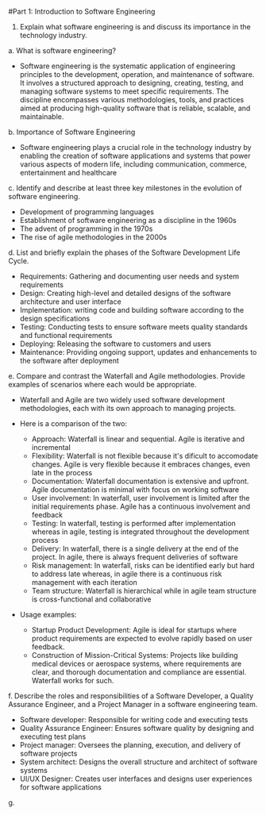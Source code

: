 #Part 1: Introduction to Software Engineering

1. Explain what software engineering is and discuss its importance in the technology industry.

a. What is software engineering?

- Software engineering is the systematic application of engineering principles to the development, operation, and maintenance of software. It involves a structured approach to designing, creating, testing, and managing software systems to meet specific requirements. The discipline encompasses various methodologies, tools, and practices aimed at producing high-quality software that is reliable, scalable, and maintainable.

b. Importance of Software Engineering

- Software engineering plays a crucial role in the technology industry by enabling the creation of software applications and systems that power various aspects of modern life, including communication, commerce, entertainment and healthcare

c. Identify and describe at least three key milestones in the evolution of software engineering.

- Development of programming languages
- Establishment of software engineering as a discipline in the 1960s
- The advent of programming in the 1970s
- The rise of agile methodologies in the 2000s

d. List and briefly explain the phases of the Software Development Life Cycle.

- Requirements: Gathering and documenting user needs and system requirements
- Design: Creating high-level and detailed designs of the software architecture and user interface
- Implementation: writing code and building software according to the design specifications
- Testing: Conducting tests to ensure software meets quality standards and functional requirements
- Deploying: Releasing the software to customers and users
- Maintenance: Providing ongoing support, updates and enhancements to the software after deployment

e. Compare and contrast the Waterfall and Agile methodologies. Provide examples of scenarios where each would be appropriate.

- Waterfall and Agile are two widely used software development methodologies, each with its own approach to managing projects.
- Here is a comparison of the two:

    - Approach: Waterfall is linear and sequential. Agile is iterative and incremental
    - Flexibility: Waterfall is not flexible because it's dificult to accomodate changes. Agile is very flexible because it embraces changes, even late in the process
    - Documentation: Waterfall documentation is extensive and upfront. Agile documentation is minimal with focus on working software
    - User involvement: In waterfall, user involvement is limited after the initial requirements phase. Agile has a continuous involvement and feedback
    - Testing: In waterfall, testing is performed after implementation whereas in agile, testing is integrated throughout the development process
    - Delivery: In waterfall, there is a single delivery at the end of the project. In agile, there is always frequent deliveries of software
    - Risk management: In waterfall, risks can be identified early but hard to address late whereas, in agile there is a continuous risk management with each iteration
    - Team structure: Waterfall is hierarchical while in agile team structure is cross-functional and collaborative
- Usage examples:
    - Startup Product Development: Agile is ideal for startups where product requirements are expected to evolve rapidly based on user feedback.
    - Construction of Mission-Critical Systems: Projects like building medical devices or aerospace systems, where requirements are clear, and thorough documentation and compliance are essential. Waterfall works for such.

f. Describe the roles and responsibilities of a Software Developer, a Quality Assurance Engineer, and a Project Manager in a software engineering team.

- Software developer: Responsible for writing code and executing tests
- Quality Assurance Engineer: Ensures software quality by designing and executing test plans
- Project manager: Oversees the planning, execution, and delivery of software projects
- System architect: Designs the overall structure and architect of software systems
- UI/UX Designer: Creates user interfaces and designs user experiences for software applications

g. 